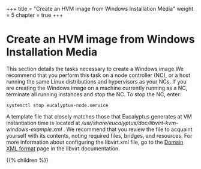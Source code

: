 +++
title = "Create an HVM image from Windows Installation Media"
weight = 5
chapter = true
+++


# Create an HVM image from Windows Installation Media
This section details the tasks necessary to create a Windows image.We recommend that you perform this task on a node controller (NC), or a host running the same Linux distributions and hypervisors as your NCs. If you are creating the Windows image on a machine currently running as a NC, terminate all running instances and stop the NC. To stop the NC, enter: 


    systemctl stop eucalyptus-node.service

A template file that closely matches those that Eucalyptus generates at VM instantiation time is located at */usr/share/eucalyptus/doc/libvirt-kvm-windows-example.xml* . We recommend that you review the file to acquaint yourself with its contents, noting required files, bridges, and resources. For more information about configuring the libvirt.xml file, go to the [Domain XML format](http://libvirt.org/formatdomain.html) page in the libvirt documentation. 



{{% children %}}
